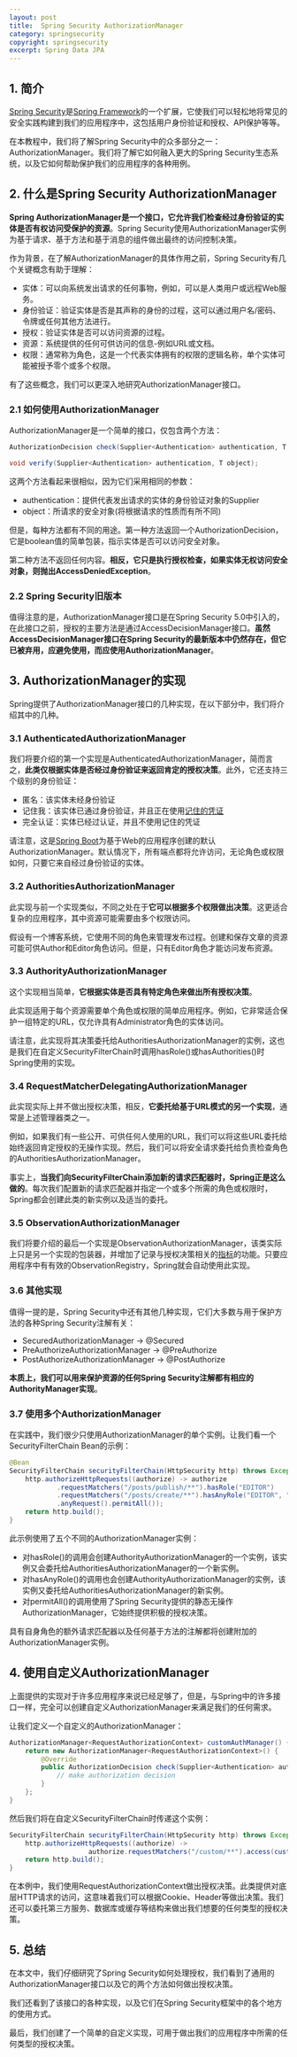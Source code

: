 ```yaml
---
layout: post
title:  Spring Security AuthorizationManager
category: springsecurity
copyright: springsecurity
excerpt: Spring Data JPA
---
```


## 1. 简介

[Spring Security](https://www.baeldung.com/security-spring)是[Spring Framework](https://www.baeldung.com/spring-tutorial)的一个扩展，它使我们可以轻松地将常见的安全实践构建到我们的应用程序中，这包括用户身份验证和授权、API保护等等。

在本教程中，我们将了解Spring Security中的众多部分之一：AuthorizationManager。我们将了解它如何融入更大的Spring Security生态系统，以及它如何帮助保护我们的应用程序的各种用例。

## 2. 什么是Spring Security AuthorizationManager

**Spring AuthorizationManager是一个接口，它允许我们检查经过身份验证的实体是否有权访问受保护的资源**。Spring Security使用AuthorizationManager实例为基于请求、基于方法和基于消息的组件做出最终的访问控制决策。

作为背景，在了解AuthorizationManager的具体作用之前，Spring Security有几个关键概念有助于理解：

- 实体：可以向系统发出请求的任何事物，例如，可以是人类用户或远程Web服务。
- 身份验证：验证实体是否是其声称的身份的过程，这可以通过用户名/密码、令牌或任何其他方法进行。
- 授权：验证实体是否可以访问资源的过程。
- 资源：系统提供的任何可供访问的信息-例如URL或文档。
- 权限：通常称为角色，这是一个代表实体拥有的权限的逻辑名称，单个实体可能被授予零个或多个权限。

有了这些概念，我们可以更深入地研究AuthorizationManager接口。

### 2.1 如何使用AuthorizationManager

AuthorizationManager是一个简单的接口，仅包含两个方法：

```java
AuthorizationDecision check(Supplier<Authentication> authentication, T object);

void verify(Supplier<Authentication> authentication, T object);
```

这两个方法看起来很相似，因为它们采用相同的参数：

- authentication：提供代表发出请求的实体的身份验证对象的Supplier
- object：所请求的安全对象(将根据请求的性质而有所不同)

但是，每种方法都有不同的用途。第一种方法返回一个AuthorizationDecision，它是boolean值的简单包装，指示实体是否可以访问安全对象。

第二种方法不返回任何内容。**相反，它只是执行授权检查，如果实体无权访问安全对象，则抛出AccessDeniedException**。

### 2.2 Spring Security旧版本

值得注意的是，AuthorizationManager接口是在Spring Security 5.0中引入的，在此接口之前，授权的主要方法是通过AccessDecisionManager接口。**虽然AccessDecisionManager接口在Spring Security的最新版本中仍然存在，但它已被弃用，应避免使用，而应使用AuthorizationManager**。

## 3. AuthorizationManager的实现

Spring提供了AuthorizationManager接口的几种实现，在以下部分中，我们将介绍其中的几种。

### 3.1 AuthenticatedAuthorizationManager

我们将要介绍的第一个实现是AuthenticatedAuthorizationManager，简而言之，**此类仅根据实体是否经过身份验证来返回肯定的授权决策**。此外，它还支持三个级别的身份验证：

- 匿名：该实体未经身份验证
- 记住我：该实体已通过身份验证，并且正在使用[记住的凭证](https://www.baeldung.com/spring-security-remember-me)
- 完全认证：实体已经过认证，并且不使用记住的凭证

请注意，这是[Spring Boot](https://www.baeldung.com/spring-boot)为基于Web的应用程序创建的默认AuthorizationManager。默认情况下，所有端点都将允许访问，无论角色或权限如何，只要它来自经过身份验证的实体。

### 3.2 AuthoritiesAuthorizationManager

此实现与前一个实现类似，不同之处在于**它可以根据多个权限做出决策**。这更适合复杂的应用程序，其中资源可能需要由多个权限访问。

假设有一个博客系统，它使用不同的角色来管理发布过程。创建和保存文章的资源可能可供Author和Editor角色访问。但是，只有Editor角色才能访问发布资源。

### 3.3 AuthorityAuthorizationManager

这个实现相当简单，**它根据实体是否具有特定角色来做出所有授权决策**。

此实现适用于每个资源需要单个角色或权限的简单应用程序。例如，它非常适合保护一组特定的URL，仅允许具有Administrator角色的实体访问。

请注意，此实现将其决策委托给AuthoritiesAuthorizationManager的实例，这也是我们在自定义SecurityFilterChain时调用hasRole()或hasAuthorities()时Spring使用的实现。

### 3.4 RequestMatcherDelegatingAuthorizationManager

此实现实际上并不做出授权决策，相反，**它委托给基于URL模式的另一个实现**，通常是上述管理器类之一。

例如，如果我们有一些公开、可供任何人使用的URL，我们可以将这些URL委托给始终返回肯定授权的无操作实现。然后，我们可以将安全请求委托给负责检查角色的AuthoritiesAuthorizationManager。

事实上，**当我们向SecurityFilterChain添加新的请求匹配器时，Spring正是这么做的**。每次我们配置新的请求匹配器并指定一个或多个所需的角色或权限时，Spring都会创建此类的新实例以及适当的委托。

### 3.5 ObservationAuthorizationManager

我们将要介绍的最后一个实现是ObservationAuthorizationManager，该类实际上只是另一个实现的包装器，并增加了记录与授权决策相关的[指标](https://www.baeldung.com/dropwizard-metrics)的功能。只要应用程序中有有效的ObservationRegistry，Spring就会自动使用此实现。

### 3.6 其他实现

值得一提的是，Spring Security中还有其他几种实现，它们大多数与用于保护方法的各种Spring Security注解有关：

- SecuredAuthorizationManager -> @Secured
- PreAuthorizeAuthorizationManager -> @PreAuthorize
- PostAuthorizeAuthorizationManager -> @PostAuthorize

**本质上，我们可以用来保护资源的任何Spring Security注解都有相应的AuthorityManager实现**。

### 3.7 使用多个AuthorizationManager

在实践中，我们很少只使用AuthorizationManager的单个实例。让我们看一个SecurityFilterChain Bean的示例：

```java
@Bean
SecurityFilterChain securityFilterChain(HttpSecurity http) throws Exception {
    http.authorizeHttpRequests((authorize) -> authorize
            .requestMatchers("/posts/publish/**").hasRole("EDITOR")
            .requestMatchers("/posts/create/**").hasAnyRole("EDITOR", "AUTHOR")
            .anyRequest().permitAll());
    return http.build();
}
```

此示例使用了五个不同的AuthorizationManager实例：

- 对hasRole()的调用会创建AuthorityAuthorizationManager的一个实例，该实例又会委托给AuthoritiesAuthorizationManager的一个新实例。
- 对hasAnyRole()的调用也会创建AuthorityAuthorizationManager的实例，该实例又委托给AuthoritiesAuthorizationManager的新实例。
- 对permitAll()的调用使用了Spring Security提供的静态无操作AuthorizationManager，它始终提供积极的授权决策。

具有自身角色的额外请求匹配器以及任何基于方法的注解都将创建附加的AuthorizationManager实例。

## 4. 使用自定义AuthorizationManager

上面提供的实现对于许多应用程序来说已经足够了，但是，与Spring中的许多接口一样，完全可以创建自定义AuthorizationManager来满足我们的任何需求。

让我们定义一个自定义的AuthorizationManager：

```java
AuthorizationManager<RequestAuthorizationContext> customAuthManager() {
    return new AuthorizationManager<RequestAuthorizationContext>() {
        @Override
        public AuthorizationDecision check(Supplier<Authentication> authentication, RequestAuthorizationContext object) {
            // make authorization decision
        }
    };
}
```

然后我们将在自定义SecurityFilterChain时传递这个实例：

```java
SecurityFilterChain securityFilterChain(HttpSecurity http) throws Exception {
    http.authorizeHttpRequests((authorize) ->
                    authorize.requestMatchers("/custom/**").access(customAuthManager())
    return http.build();
}
```

在本例中，我们使用RequestAuthorizationContext做出授权决策。此类提供对底层HTTP请求的访问，这意味着我们可以根据Cookie、Header等做出决策。我们还可以委托第三方服务、数据库或缓存等结构来做出我们想要的任何类型的授权决策。

## 5. 总结

在本文中，我们仔细研究了Spring Security如何处理授权，我们看到了通用的AuthorizationManager接口以及它的两个方法如何做出授权决策。

我们还看到了该接口的各种实现，以及它们在Spring Security框架中的各个地方的使用方式。

最后，我们创建了一个简单的自定义实现，可用于做出我们的应用程序中所需的任何类型的授权决策。